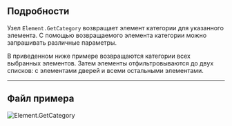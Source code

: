 ## Подробности
Узел `Element.GetCategory` возвращает элемент категории для указанного элемента. С помощью возвращаемого элемента категории можно запрашивать различные параметры.

В приведенном ниже примере возвращаются категории всех выбранных элементов. Затем элементы отфильтровываются до двух списков: с элементами дверей и всеми остальными элементами.
___
## Файл примера

![Element.GetCategory](./Revit.Elements.Element.GetCategory_img.jpg)

